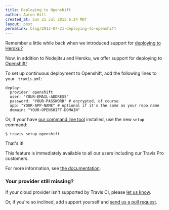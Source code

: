 ```yaml
---
title: Deploying to Openshift
author: Aaron Hill
created_at: Sun 21 Jul 2013 6:24 MDT
layout: post
permalink: blog/2013-07-21-deploying-to-openshift
---
```


Remember a little while back when we introduced support for [deploying to Heroku?](/blog/2013-07-09-introducing-continuous-deployment-to-heroku)

Now, in addition to Nodejitsu and Heroku, we offer support for deploying to [Openshift!](http://openshift.com)

To set up continuous deployment to Openshift, add the following lines to your `.travis.yml`:

    deploy:
      provider: openshift
      user: "YOUR-EMAIL-ADDRESS"
      password: "YOUR-PASSWORD" # encrypted, of course
      app: "YOUR-APP-NAME" # optional if it's the same as your repo name
      domain: "YOUR-OPENSHIFT-DOMAIN"

Or, if your have [our command line tool](https://github.com/travis-ci/travis) installed, use the new `setup` command:

    $ travis setup openshift

That's it!

This feature is immediately available to all our users including our Travis Pro customers.

For more information, see [the documentation](/docs/user/deployment/openshift).

### Your provider still missing?

If your cloud provider isn't supported by Travis CI, please [let us know](mailto:support@travis-ci.org).

Or, if you're so inclined, add support yourself and [send us a pull request](https://github.com/rkh/dpl).
